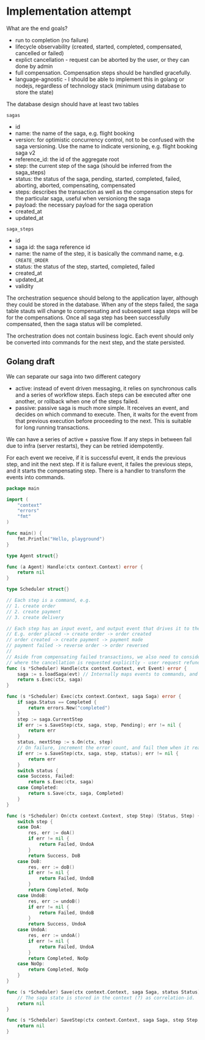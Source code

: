 # Implementation attempt

What are the end goals?
- run to completion (no failure)
- lifecycle observability (created, started, completed, compensated, cancelled or failed)
- explict cancellation - request can be aborted by the user, or they can done by admin
- full compensation. Compensation steps should be handled gracefully.
- language-agnostic - I should be able to implement this in golang or nodejs, regardless of technology stack (minimum using database to store the state)

The database design should have at least two tables

`sagas`
- id 
- name: the name of the saga, e.g. flight booking
- version: for optimistic concurrency control, not to be confused with the saga versioning. Use the name to indicate versioning, e.g. flight booking saga v2
- reference_id: the id of the aggregate root
- step: the current step of the saga (should be inferred from the saga_steps)
- status: the status of the saga, pending, started, completed, failed, aborting, aborted, compensating, compensated
- steps: describes the transaction as well as the compensation steps for the particular saga, useful when versioniong the saga
- payload: the necessary payload for the saga operation
- created_at
- updated_at

`saga_steps`
- id
- saga id: the saga reference id
- name: the name of the step, it is basically the command name, e.g. `CREATE_ORDER`
- status: the status of the step, started, completed, failed
- created_at 
- updated_at
- validity

The orchestration sequence should belong to the application layer, although they could be stored in the database. When any of the steps failed, the saga table stauts will change to compensating and subsequent saga steps will be for the compensations. Once all saga step has been successfully compensated, then the saga status will be completed.

The orchestration does not contain business logic. Each event should only be converted into commands for the next step, and the state persisted.


## Golang draft

We can separate our saga into two different category
- active: instead of event driven messaging, it relies on synchronous calls and a series of workflow steps. Each steps can be executed after one another, or rollback when one of the steps failed. 
- passive: passive saga is much more simple. It receives an event, and decides on which command to execute. Then, it waits for the event from that previous execution before proceeding to the next. This is suitable for long running transactions.

We can have a series of active + passive flow. If any steps in between fail due to infra (server restarts), they can be retried idempotently.

For each event we receive, if it is successful event, it ends the previous step, and init the next step. If it is failure event, it failes the previous steps, and it starts the compensating step. There is a handler to transform the events into commands.

```go
package main

import (
	"context"
	"errors"
	"fmt"
)

func main() {
	fmt.Println("Hello, playground")
}

type Agent struct{}

func (a Agent) Handle(ctx context.Context) error {
	return nil
}

type Scheduler struct{}

// Each step is a command, e.g.
// 1. create order
// 2. create payment
// 3. create delivery

// Each step has an input event, and output event that drives it to the next step.
// E.g. order placed -> create order -> order created
// order created -> create payment -> payment made
// payment failed -> reverse order -> order reversed
//
// Aside from compensating failed transactions, we also need to consider the scenario
// where the cancellation is requested explicitly - user request refund for a successfully placed order etc.
func (s *Scheduler) Handle(ctx context.Context, evt Event) error {
	saga := s.loadSaga(evt) // Internally maps events to commands, and store the initial saga state.
	return s.Exec(ctx, saga)
}

func (s *Scheduler) Exec(ctx context.Context, saga Saga) error {
	if saga.Status == Completed {
		return errors.New("completed")
	}
	step := saga.CurrentStep
	if err := s.SaveStep(ctx, saga, step, Pending); err != nil {
		return err
	}
	status, nextStep := s.On(ctx, step)
	// On failure, increment the error count, and fail them when it reaches a threshold. This avoid too many retries.
	if err := s.SaveStep(ctx, saga, step, status); err != nil {
		return err
	}
	switch status {
	case Success, Failed:
		return s.Exec(ctx, saga)
	case Completed:
		return s.Save(ctx, saga, Completed)
	}
}

func (s *Scheduler) On(ctx context.Context, step Step) (Status, Step) {
	switch step {
	case DoA:
		res, err := doA()
		if err != nil {
			return Failed, UndoA
		}
		return Success, DoB
	case DoB:
		res, err := doB()
		if err != nil {
			return Failed, UndoB
		}
		return Completed, NoOp
	case UndoB:
		res, err := undoB()
		if err != nil {
			return Failed, UndoB
		}
		return Success, UndoA
	case UndoA:
		res, err := undoA()
		if err != nil {
			return Failed, UndoA
		}
		return Completed, NoOp
	case NoOp:
		return Completed, NoOp
	}
}

func (s *Scheduler) Save(ctx context.Context, saga Saga, status Status) error {
	// The saga state is stored in the context (?) as correlation-id.
	return nil
}

func (s *Scheduler) SaveStep(ctx context.Context, saga Saga, step Step, status Status) error {
	return nil
}
```
